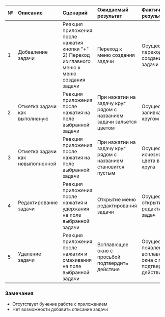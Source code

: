 |№|Описание|Сценарий|Ожидаемый результат|Фактический результат| Оценка|
|:---|:---|:---|:---|:---|:---|
|1|Добавление задачи|Реакция приложения после нажатия кнопки "+"<br/>2) Переход из главного меню к меню создания задачи|Переход к меню создания задачи|Осуществлен переход к меню создания задачи|Тест пройден|
|2|Отметка задачи как выполненую|Реакция приложения после нажатия на поле выбранной задачи|При нажатии на задачу круг рядом с названием задачи зальется цветом|Осуществляется заливка кружка кругом|Тест пройден|
|3|Отметка задачи как невыполненной|Реакция приложения после нажатия на поле выбранной задачи|При нажатии на задачу круг рядом с названием становится пустым|Осуществляется исчезновение цвета внутри круга|Тест пройден|
|4|Редактирование задачи|Реакция приложения после нажатия и удержания на поле выбранной задачи|Открытие меню редактирования задачи|Осуществлен открытие меню редактирования задач|Тест пройден|
|5|Удаление задачи|Реакция приложения после нажатия и смахивания на поле выбранной задачи|Всплавющее окно с просьбой подтвердить действие|Осуществляется появление всплавющего окна с просьбой подтвердить действие|Тест пройден|

### Замечания
* Отсутствует бучение работе с приложением
* Нет возможности добавить описание задачи

